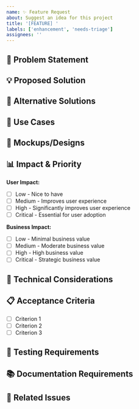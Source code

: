 ```yaml
---
name: ✨ Feature Request
about: Suggest an idea for this project
title: '[FEATURE] '
labels: ['enhancement', 'needs-triage']
assignees: ''
---
```


## 🎯 Problem Statement
<!-- A clear and concise description of what problem this feature would solve -->

## 💡 Proposed Solution
<!-- A clear and concise description of what you want to happen -->

## 🔄 Alternative Solutions
<!-- A clear and concise description of any alternative solutions or features you've considered -->

## 📱 Use Cases
<!-- Describe specific scenarios where this feature would be useful -->

## 🎨 Mockups/Designs
<!-- If applicable, add mockups, wireframes, or design concepts -->

## 📊 Impact & Priority

**User Impact:**

- [ ] Low - Nice to have
- [ ] Medium - Improves user experience
- [ ] High - Significantly improves user experience
- [ ] Critical - Essential for user adoption

**Business Impact:**

- [ ] Low - Minimal business value
- [ ] Medium - Moderate business value
- [ ] High - High business value
- [ ] Critical - Strategic business value

## 🔧 Technical Considerations
<!-- Any technical details, dependencies, or implementation notes -->

## 📋 Acceptance Criteria
<!-- List the specific requirements that must be met for this feature to be considered complete -->
- [ ] Criterion 1
- [ ] Criterion 2
- [ ] Criterion 3

## 🧪 Testing Requirements
<!-- Describe how this feature should be tested -->

## 📚 Documentation Requirements
<!-- What documentation needs to be created or updated -->

## 🔗 Related Issues
<!-- Link to any related issues or pull requests -->
